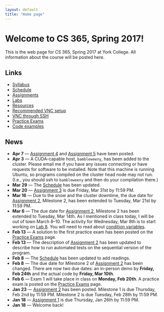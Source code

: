 ```yaml
---
layout: default
title: "Home page"
---
```


# Welcome to CS 365, Spring 2017!

This is the web page for CS 365, Spring 2017 at York College.  All information about the course will be posted here.

## Links

* [Syllabus](syllabus.html)
* [Schedule](schedule.html)
* [Assignments](assign/index.html)
* [Labs](labs/index.html)
* [Resources](resources.html)
* [Recommended VNC setup](vncSetup.html)
* [VNC through SSH](vncSshTunnel.html)
* [Practice Exams](practice/index.html)
* [Code examples](examples/index.html)

## News

* **Apr 7** &mdash; [Assignment 4](assign/assign04.html) and [Assignment 5](assign/assign05.html) have been posted.
* **Apr 3** &mdash; A CUDA-capable host, `bambleweeny`, has been added to the cluster.  Please email me if you have any issues connecting or have requests for software to be installed.  Note that this machine is running Ubuntu, so programs compiled on the cluster head node may not run.  (I.e., you should ssh to `bambleweeny` and then do your compilation there.)
* **Mar 29** &mdash; The [Schedule](schedule.html) has been updated.
* **Mar 20** &mdash; [Assignment 3](assign/assign03.html) is due Friday, Mar 31st by 11:59 PM.
* **Mar 16** &mdash; Due to the snow and the cluster downtime, the due date for [Assignment 2](assign/assign02.html), Milestone 2, has been extended to Tuesday, Mar 21st by 11:59 PM.
* **Mar 6** &mdash; The due date for [Assignment 2](assign/assign02.html), Milestone 2 has been extended to Tuesday, Mar 14th.  As I mentioned in class today, I will be out of town March 8&ndash;10.  The activity for Wednesday, Mar 8th is to start working on [Lab 8](labs/lab08.html).  You will need to read about [condition variables](lectures/lecture10.html).
* **Feb 13** &mdash; A solution to the first practice exam has been posted on the [Practice Exams](practice/index.html) page.
* **Feb 13** &mdash; The description of [Assignment 2](assign/assign02.html) has been updated to describe how to run automated tests on the sequential version of the program.
* **Feb 8** &mdash; The [Schedule](schedule.html) has been updated to add readings.
* **Feb 8** &mdash; The due date for Milestone 2 of [Assignment 2](assign/assign02.html) has been changed.  There are now two due dates: an in-person demo by **Friday, Feb 24th** and the actual code by **Friday, Mar 10th**.
* **Feb 6** &mdash; Exam 1 will take place in class on **Monday, Feb 20th**.  A practice exam is posted on the [Practice Exams](practice/index.html) page.
* **Jan 23** &mdash; [Assignment 2](assign/assign02.html) has been posted.  Milestone 1 is due Thursday, Feb 2nd by 11:59 PM.  Milestone 2 is due Tuesday, Feb 28th by 11:59 PM.
* **Jan 18** &mdash; [Assignment 1](assign/assign01.html) is due Thursday, Jan 26th by 11:59 PM.
* **Jan 18** &mdash; Welcome back!
